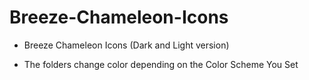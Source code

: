 # Breeze-Chameleon-Icons
- Breeze Chameleon Icons (Dark and Light version)


- The folders change color depending on the Color Scheme You Set 
